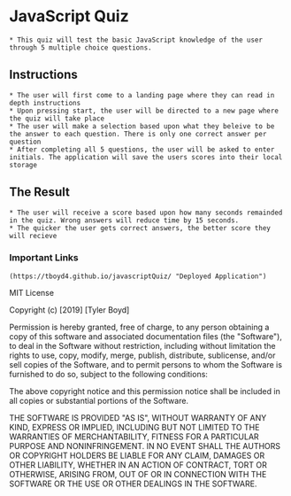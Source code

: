 # JavaScript Quiz
    * This quiz will test the basic JavaScript knowledge of the user through 5 multiple choice questions.
## Instructions
    * The user will first come to a landing page where they can read in depth instructions
    * Upon pressing start, the user will be directed to a new page where the quiz will take place
    * The user will make a selection based upon what they beleive to be the answer to each question. There is only one correct answer per question
    * After completing all 5 questions, the user will be asked to enter initials. The application will save the users scores into their local storage
## The Result
    * The user will receive a score based upon how many seconds remainded in the quiz. Wrong answers will reduce time by 15 seconds. 
    * The quicker the user gets correct answers, the better score they will recieve

### Important Links
    (https://tboyd4.github.io/javascriptQuiz/ "Deployed Application")









MIT License

Copyright (c) [2019] [Tyler Boyd]

Permission is hereby granted, free of charge, to any person obtaining a copy
of this software and associated documentation files (the "Software"), to deal
in the Software without restriction, including without limitation the rights
to use, copy, modify, merge, publish, distribute, sublicense, and/or sell
copies of the Software, and to permit persons to whom the Software is
furnished to do so, subject to the following conditions:

The above copyright notice and this permission notice shall be included in all
copies or substantial portions of the Software.

THE SOFTWARE IS PROVIDED "AS IS", WITHOUT WARRANTY OF ANY KIND, EXPRESS OR
IMPLIED, INCLUDING BUT NOT LIMITED TO THE WARRANTIES OF MERCHANTABILITY,
FITNESS FOR A PARTICULAR PURPOSE AND NONINFRINGEMENT. IN NO EVENT SHALL THE
AUTHORS OR COPYRIGHT HOLDERS BE LIABLE FOR ANY CLAIM, DAMAGES OR OTHER
LIABILITY, WHETHER IN AN ACTION OF CONTRACT, TORT OR OTHERWISE, ARISING FROM,
OUT OF OR IN CONNECTION WITH THE SOFTWARE OR THE USE OR OTHER DEALINGS IN THE
SOFTWARE.